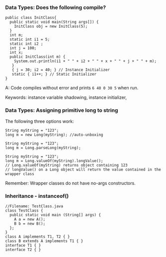 ### Data Types: Does the following compile?

```
public class InitClass{
  public static void main(String args[]) {
    InitClass obj = new InitClass(5);
  }
  int m;
  static int i1 = 5;
  static int i2 ;
  int j = 100;
  int x;
  public InitClass(int m) {
    System.out.println(i1 + " " + i2 + " " + x + " " + j + " " + m);
   }
   { j = 30; i2 = 40; } // Instance Initializer
   static { i1++; } // Static Initializer
}
```

A: Code compiles without error and prints `6 40 0 30 5` when run.

Keywords: instance variable shadowing, instance initializer, 

### Data Types: Assigning primitive long to string

The following three options work:

```
String myString = "123";
long m = new Long(myString); //auto-unboxing
```

```
String myString = "123";
long m = Long.parseLong(myString);
```

```
String myString = "123";
long m = Long.valueOf(myString).longValue(); 
// Long.valueOf(myString) returns object containing 123
// longValue() on a Long object will return the value contained in the wrapper class
```

Remember: Wrapper classes do not have no-args constructors.

### Inheritance - instanceof()

```
//Filename: TestClass.java
class TestClass {
  public static void main (String[] args) {
    A a = new A();
    B b = new B();
  };
}
class A implements T1, T2 { }
class B extends A implements T1 { }
interface T1 { }
interface T2 { }
```



